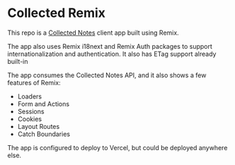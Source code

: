 # Collected Remix

This repo is a [Collected Notes](https://collectednotes.com) client app built using Remix.

The app also uses Remix i18next and Remix Auth packages to support internationalization and authentication. It also has ETag support already built-in

The app consumes the Collected Notes API, and it also shows a few features of Remix:

- Loaders
- Form and Actions
- Sessions
- Cookies
- Layout Routes
- Catch Boundaries

The app is configured to deploy to Vercel, but could be deployed anywhere else.
